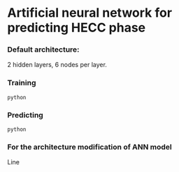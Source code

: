 # Artificial neural network for predicting HECC phase

### Default architecture:
2 hidden layers, 6 nodes per layer.

### Training
```
python 
```
### Predicting
```
python
```

### For the architecture modification of ANN model
Line
